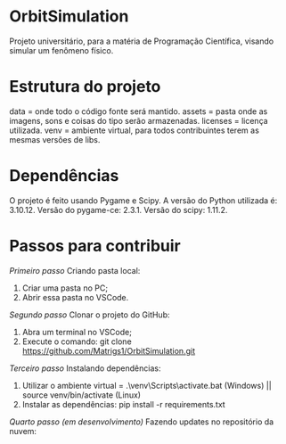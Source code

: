 # OrbitSimulation
Projeto universitário, para a matéria de Programação Científica, visando simular um fenômeno físico.

# Estrutura do projeto
data = onde todo o código fonte será mantido.
assets = pasta onde as imagens, sons e coisas do tipo serão armazenadas.
licenses = licença utilizada.
venv = ambiente virtual, para todos contribuintes terem as mesmas versões de libs.

# Dependências
O projeto é feito usando Pygame e Scipy. A versão do  Python utilizada é: 3.10.12.
Versão do pygame-ce: 2.3.1.
Versão do scipy: 1.11.2.

# Passos para contribuir
*Primeiro passo*
Criando pasta local:
1. Criar uma pasta no PC;
2. Abrir essa pasta no VSCode.

*Segundo passo*
Clonar o projeto do GitHub:
1. Abra um terminal no VSCode;
2. Execute o comando: git clone https://github.com/Matrigs1/OrbitSimulation.git

*Terceiro passo*
Instalando dependências:
1. Utilizar o ambiente virtual = .\venv\Scripts\activate.bat (Windows) || source venv/bin/activate (Linux)
2. Instalar as dependências: pip install -r requirements.txt

*Quarto passo (em desenvolvimento)*
Fazendo updates no repositório da nuvem:

